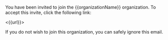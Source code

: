 ﻿You have been invited to join the {{organizationName}} organization. To accept this invite, click the
following link:

<{{url}}>

If you do not wish to join this organization, you can safely ignore this email.
